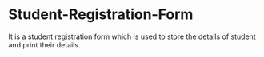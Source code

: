 # Student-Registration-Form
It is a student registration form which is used to store the details of student and print their details.
